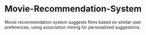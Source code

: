 # Movie-Recommendation-System
Movie recommendation system suggests films based on similar user preferences, using association mining for personalized suggestions.
